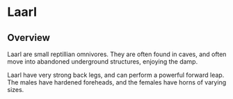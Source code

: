 # Laarl

## Overview
Laarl are small reptillian omnivores. They are often found in caves, and often move into abandoned underground structures, enjoying the damp.

Laarl have very strong back legs, and can perform a powerful forward leap. The males have hardened foreheads, and the females have horns of varying sizes.